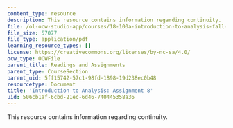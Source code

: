 ```yaml
---
content_type: resource
description: This resource contains information regarding continuity.
file: /ol-ocw-studio-app/courses/18-100a-introduction-to-analysis-fall-2012/506cb1af6cbd21ec6d46740445358a36_MIT18_100AF12_Assign_8.pdf
file_size: 57077
file_type: application/pdf
learning_resource_types: []
license: https://creativecommons.org/licenses/by-nc-sa/4.0/
ocw_type: OCWFile
parent_title: Readings and Assignments
parent_type: CourseSection
parent_uid: 5ff15742-57c1-98fd-1898-19d238ec0b48
resourcetype: Document
title: 'Introduction to Analysis: Assignment 8'
uid: 506cb1af-6cbd-21ec-6d46-740445358a36
---
```

This resource contains information regarding continuity.